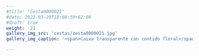 ```yaml
---
#title: "Cesta0000021"
#date: 2022-03-29T18:08:59+02:00
#draft: true
weight: -21
gallery_img_src: 'cestas/cesta0000021.jpg'
gallery_img_caption: '<span>Caixa transparente con contido floral</span>'

---
```


